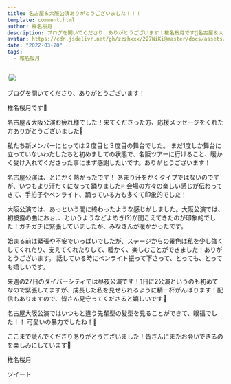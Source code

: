 ```yaml
---
title: 名古屋＆大阪公演ありがとうございました！！！
template: comment.html
author: 椎名桜月
description: ブログを開いてくださり、ありがとうございます！椎名桜月です🐹名古屋＆大阪公演お疲れ様でした！来てくださった方、応援メッセージをくれた方ありがとうございました💐私たち新メンバーにとっては...
avatar: https://cdn.jsdelivr.net/gh/zzzhxxx/227WiKi@master/docs/assets/photo/avatar/satsuki.jpg
date: "2022-03-20"
tags:
  - 椎名桜月
---
```


!![](https://cdn.jsdelivr.net/gh/227WiKi/227WiKi-image@master/blog-image/satsuki-2022-03-20_1.jpg)



  ブログを開いてくださり、ありがとうございます！

椎名桜月です🐹


名古屋＆大阪公演お疲れ様でした！来てくださった方、応援メッセージをくれた方ありがとうございました💐

私たち新メンバーにとっては２度目と３度目の舞台でした。
まだ1度しか舞台に立っていないわたしたちと初めましての状態で、名阪ツアーに行けること、暖かく受け入れてくださった事にまず感謝したいです。ありがとうございます！

名古屋公演は、とにかく熱かったです！
あまり汗をかくタイプではないのですが、いつもより汗だくになって踊りました💦
会場の方々の楽しい感じが伝わってきて、手拍子やペンライト、踊っている方も多くて印象的でした！

大阪公演では、あっという間に終わったような感じがしました。大阪公演では、初披露の曲におぉ、、というようなどよめき(?)が聞こえてきたのが印象的でした！ガチガチに緊張していましたが、みなさんが暖かかったです。

始まる前は緊張や不安でいっぱいでしたが、ステージからの景色は私を少し強くしてくれたり、支えてくれたりして、暖かく、楽しむことができました！ありがとうございます。
話している時にペンライト振って下さって、とっても、とっても嬉しいです。


来週の27日のダイバーシティでは昼夜公演です！1日に2公演というのも初めてなので緊張してますが、成長した私を見せられるように精一杯がんばります！配信もありますので、皆さん見守ってくださると嬉しいです🥰

名古屋大阪公演ではいつもと違う先輩型の髪型を見ることができて、眼福でした！！
可愛いの暴力でしたね！🤛



ここまで読んでくださりありがとうございました！皆さんにまたお会いできるのを楽しみにしています🥰



椎名桜月


ツイート



